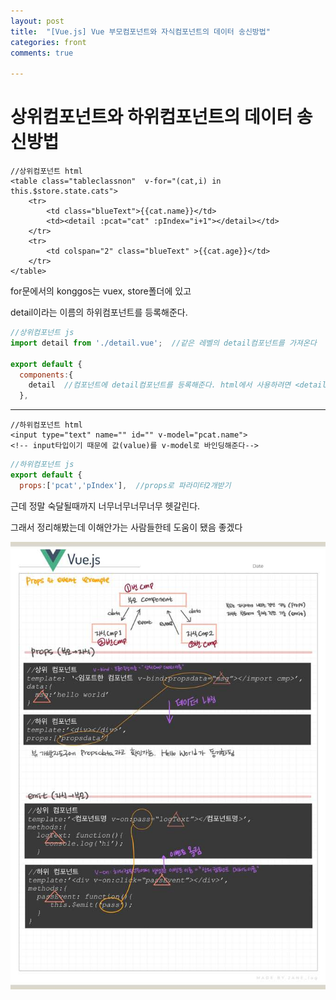 ```yaml
---
layout: post
title:  "[Vue.js] Vue 부모컴포넌트와 자식컴포넌트의 데이터 송신방법"
categories: front 
comments: true

---
```




# 상위컴포넌트와 하위컴포넌트의 데이터 송신방법

```vue
//상위컴포넌트 html
<table class="tableclassnon"  v-for="(cat,i) in this.$store.state.cats">
    <tr>
    	<td class="blueText">{{cat.name}}</td>    
    	<td><detail :pcat="cat" :pIndex="i+1"></detail></td>
    </tr>
    <tr>
    	<td colspan="2" class="blueText" >{{cat.age}}</td>
    </tr>
</table>

```



for문에서의 konggos는 vuex, store폴더에 있고

detail이라는 이름의 하위컴포넌트를 등록해준다.

```js
//상위컴포넌트 js
import detail from './detail.vue';	//같은 레벨의 detail컴포넌트를 가져온다

export default {
  components:{
    detail	//컴포넌트에 detail컴포넌트를 등록해준다. html에서 사용하려면 <detail></detail>로 사용한다.
  },
```



------

```vue
//하위컴포넌트 html
<input type="text" name="" id="" v-model="pcat.name">
<!-- input타입이기 때문에 값(value)를 v-model로 바인딩해준다-->
```

```js
//하위컴포넌트 js
export default {
  props:['pcat','pIndex'],	//props로 파라미터2개받기
```





근데 정말 숙달될때까지 너무너무너무너무 헷갈린다.

그래서 정리해봤는데 이해안가는 사람들한테 도움이 됐음 좋겠다

![](/assets/img/propsevent.jpg)